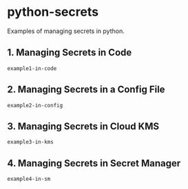 # python-secrets

Examples of managing secrets in python.

## 1. Managing Secrets in Code

`example1-in-code`

## 2. Managing Secrets in a Config File

`example2-in-config`

## 3. Managing Secrets in Cloud KMS

`example3-in-kms`

## 4. Managing Secrets in Secret Manager

`example4-in-sm`
